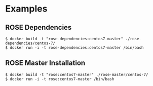 # Examples

## ROSE Dependencies

```
$ docker build -t "rose-dependencies:centos7-master" ./rose-dependencies/centos-7/
$ docker run -i -t rose-dependencies:centos7-master /bin/bash
```

## ROSE Master Installation

```
$ docker build -t "rose:centos7-master" ./rose-master/centos-7/
$ docker run -i -t rose:centos7-master /bin/bash
```

